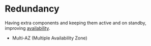 # Redundancy

Having extra components and keeping them active and on standby, improving [availability](../goals/availability.md).

* Multi-AZ (Multiple Availability Zone)
